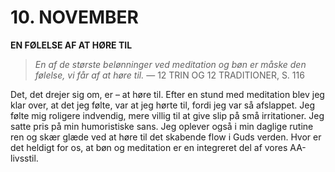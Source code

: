 # 10. NOVEMBER

**EN FØLELSE AF AT HØRE TIL**

> *En af de største belønninger ved meditation og bøn er måske den følelse, vi får af at høre til.*
> — 12 TRIN OG 12 TRADITIONER, S. 116

Det, det drejer sig om, er – at høre til. Efter en stund med meditation blev jeg klar over, at det jeg følte, var at jeg hørte til, fordi jeg var så afslappet. Jeg følte mig roligere indvendig, mere villig til at give slip på små irritationer. Jeg satte pris på min humoristiske sans. Jeg oplever også i min daglige rutine ren og skær glæde ved at høre til det skabende flow i Guds verden. Hvor er det heldigt for os, at bøn og meditation er en integreret del af vores AA-livsstil.
